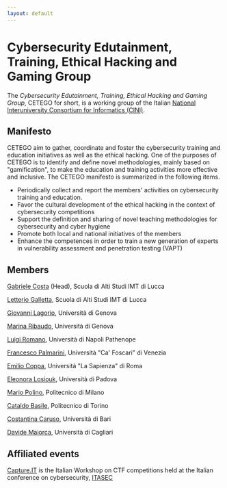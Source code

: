 ```yaml
---
layout: default
---
```


# Cybersecurity Edutainment, Training, Ethical Hacking and Gaming Group

The *Cybersecurity Edutainment, Training, Ethical Hacking and Gaming Group*, CETEGO for short, is a working group of the Italian [National Interuniversity Consortium for Informatics (CINI)](http://consorzio-cini.it).

## Manifesto

CETEGO aim to gather, coordinate and foster the cybersecurity training and education initiatives as well as the ethical hacking.
One of the purposes of CETEGO is to identify and define novel methodologies, mainly based on "gamification", to make the education and training activities more effective and inclusive.
The CETEGO manifesto is summarized in the following items.
- Periodically collect and report the members' activities on cybersecurity training and education.
- Favor the cultural development of the ethical hacking in the context of cybersecurity competitions
- Support the definition and sharing of novel teaching methodologies for cybersecurity and cyber hygiene
- Promote both local and national initiatives of the members
- Enhance the competences in order to train a new generation of experts in vulnerability assessment and penetration testing (VAPT)

## Members

[Gabriele Costa](http://www.imtlucca.it/gabriele.costa) (Head), Scuola di Alti Studi IMT di Lucca

[Letterio Galletta](https://www.imtlucca.it/it/letterio.galletta), Scuola di Alti Studi IMT di Lucca

[Giovanni Lagorio](https://www.dibris.unige.it/lagorio-giovanni), Università di Genova

[Marina Ribaudo](https://www.dibris.unige.it/ribaudo-marina), Università di Genova

[Luigi Romano](https://www.uniparthenope.it/ugov/person/2017), Università di Napoli Pathenope

[Francesco	Palmarini](https://www.unive.it/data/persone/11900656), Università "Ca' Foscari" di Venezia

[Emilio Coppa](https://ecoppa.github.io/), Università "La Sapienza" di Roma

[Eleonora Losiouk](https://www.math.unipd.it/~elosiouk/),	Università di Padova

[Mario	Polino](https://jinblack.it/), Politecnico di Milano

[Cataldo	Basile](http://www.dauin.polito.it/it/personale/scheda/(nominativo)/cataldo.basile), Politecnico di Torino

[Costantina Caruso](http://m.ict.uniba.it/rubrica/costantina.caruso), Università di Bari

[Davide Maiorca](https://www.unica.it/unica/it/ateneo_s07_ss01.page?contentId=SHD187705), Università di Cagliari

## Affiliated events

[Capture.IT](https://sysma.imtlucca.it/capture-it/) is the Italian Workshop on CTF competitions held at the Italian conference on cybersecurity, [ITASEC](https://itasec.it/)
